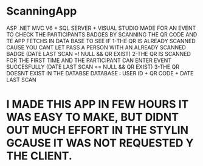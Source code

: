 # ScanningApp
ASP .NET MVC V6 + SQL SERVER + VISUAL STUDIO
MADE FOR AN EVENT TO CHECK THE PARTICIPANTS BADGES BY SCANNING THE QR CODE AND TE APP FETCHS IN DATA BASE TO SEE 
IF 
  1-THE QR IS ALREADY SCANNED CAUSE YOU CANT LET PASS A PERSON WITH AN ALREADY SCANNED BADGE (DATE LAST SCAN =! NULL && QR EXIST)
  2-THE QR IS SCANNED FOR THE FIRST TIME AND THE PARTICIPANT CAN ENTER EVENT SUCCESFULLY (DATE LAST SCAN == NULL && QR EXIST)
  3-THE QR DOESNT EXIST IN THE DATABSE 
DATABASE : USER ID + QR CODE + DATE LAST SCAN

# I MADE THIS APP IN FEW HOURS IT WAS EASY TO MAKE, BUT DIDNT OUT MUCH EFFORT IN THE STYLIN GCAUSE IT WAS NOT REQUESTED Y THE CLIENT.
